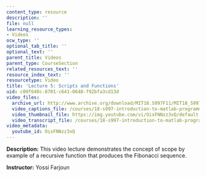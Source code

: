 ```yaml
---
content_type: resource
description: ''
file: null
learning_resource_types:
- Videos
ocw_type: ''
optional_tab_title: ''
optional_text: ''
parent_title: Videos
parent_type: CourseSection
related_resources_text: ''
resource_index_text: ''
resourcetype: Video
title: 'Lecture 5: Scripts and Functions'
uid: c00f640c-8701-c641-0648-f92bfa3cd13d
video_files:
  archive_url: http://www.archive.org/download/MIT18.S997F11/MIT18_S997F11_lec05_300k.mp4
  video_captions_file: /courses/18-s997-introduction-to-matlab-programming-fall-2011/d7f58e5a02c95f7e86596ed4a4b96843_OisFNNzz3xQ.vtt
  video_thumbnail_file: https://img.youtube.com/vi/OisFNNzz3xQ/default.jpg
  video_transcript_file: /courses/18-s997-introduction-to-matlab-programming-fall-2011/954c4a6e0c75fd742de7cc35390f620a_OisFNNzz3xQ.pdf
video_metadata:
  youtube_id: OisFNNzz3xQ
---
```


**Description:** This video lecture demonstrates the concept of scope by example of a recursive function that produces the Fibonacci sequence.

**Instructor:** Yossi Farjoun